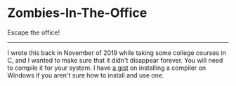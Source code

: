 # Zombies-In-The-Office
Escape the office!

----------

I wrote this back in November of 2019 while taking some college courses in C, and I wanted to make sure that it didn't disappear forever.
You will need to compile it for your system. I have [a gist](https://gist.github.com/Ronatos/db5e62c2b085797b2449a79ff6535298) on installing a compiler on Windows if you aren't sure how to install and use one.
